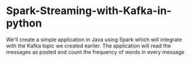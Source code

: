 # Spark-Streaming-with-Kafka-in-python
We'll create a simple application in Java using Spark which will integrate with the Kafka topic we created earlier. The application will read the messages as posted and count the frequency of words in every message
